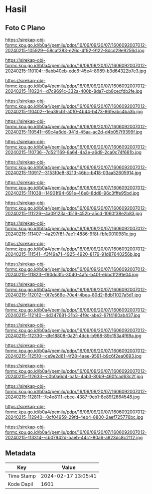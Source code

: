 # Hasil

## Foto C Plano

https://sirekap-obj-formc.kpu.go.id/b0a4/pemilu/pdpr/16/06/09/20/07/1606092007012-20240215-105929--58caf383-e26c-4f92-9122-8dcd29e9256d.jpg

https://sirekap-obj-formc.kpu.go.id/b0a4/pemilu/pdpr/16/06/09/20/07/1606092007012-20240215-110104--6abb40eb-edc6-45e4-8989-b3d64322b7e3.jpg

https://sirekap-obj-formc.kpu.go.id/b0a4/pemilu/pdpr/16/06/09/20/07/1606092007012-20240215-110224--d7c9691c-332a-400b-8da7-cb8cecfdb2fe.jpg

https://sirekap-obj-formc.kpu.go.id/b0a4/pemilu/pdpr/16/06/09/20/07/1606092007012-20240215-110402--1ea39cb1-a0f0-4b44-b473-86feabc4ba3b.jpg

https://sirekap-obj-formc.kpu.go.id/b0a4/pemilu/pdpr/16/06/09/20/07/1606092007012-20240215-110541--69c4a6dd-941d-45aa-ac2d-d4b057f9399f.jpg

https://sirekap-obj-formc.kpu.go.id/b0a4/pemilu/pdpr/16/06/09/20/07/1606092007012-20240215-110736--7d521169-8a64-4a3e-a6d9-2ca0c74f681b.jpg

https://sirekap-obj-formc.kpu.go.id/b0a4/pemilu/pdpr/16/06/09/20/07/1606092007012-20240215-110917--3153f0e8-8213-46bc-b418-03aa52605914.jpg

https://sirekap-obj-formc.kpu.go.id/b0a4/pemilu/pdpr/16/06/09/20/07/1606092007012-20240215-111038--14901f94-691e-46e8-8dd8-96c3fffe95bd.jpg

https://sirekap-obj-formc.kpu.go.id/b0a4/pemilu/pdpr/16/06/09/20/07/1606092007012-20240215-111226--4a09123a-d516-452b-a5cd-1060f38e2b83.jpg

https://sirekap-obj-formc.kpu.go.id/b0a4/pemilu/pdpr/16/06/09/20/07/1606092007012-20240215-111407--4a297f8f-7ae1-4886-9f8f-fbfe0010981e.jpg

https://sirekap-obj-formc.kpu.go.id/b0a4/pemilu/pdpr/16/06/09/20/07/1606092007012-20240215-111541--f3f49a71-4925-4920-8179-91d87640256b.jpg

https://sirekap-obj-formc.kpu.go.id/b0a4/pemilu/pdpr/16/06/09/20/07/1606092007012-20240215-111823--f90dc3fc-3040-4afc-b40f-ebbc1f291e04.jpg

https://sirekap-obj-formc.kpu.go.id/b0a4/pemilu/pdpr/16/06/09/20/07/1606092007012-20240215-112012--0f7e566e-70e4-4bea-80d2-8db11027a5d1.jpg

https://sirekap-obj-formc.kpu.go.id/b0a4/pemilu/pdpr/16/06/09/20/07/1606092007012-20240215-112140--4d347681-31b3-4f9c-abe2-97f4160ab437.jpg

https://sirekap-obj-formc.kpu.go.id/b0a4/pemilu/pdpr/16/06/09/20/07/1606092007012-20240215-112330--dfe18808-0a2f-4dcb-b968-89c153a4f69a.jpg

https://sirekap-obj-formc.kpu.go.id/b0a4/pemilu/pdpr/16/06/09/20/07/1606092007012-20240215-112510--ce9e2d61-4f28-4aee-9591-b9c6f2ea0693.jpg

https://sirekap-obj-formc.kpu.go.id/b0a4/pemilu/pdpr/16/06/09/20/07/1606092007012-20240215-112633--c0b0a6d4-bafa-4ab3-80b9-460fcad63c2f.jpg

https://sirekap-obj-formc.kpu.go.id/b0a4/pemilu/pdpr/16/06/09/20/07/1606092007012-20240215-112811--7c4e8111-ebce-4387-9eb1-8e89f2664548.jpg

https://sirekap-obj-formc.kpu.go.id/b0a4/pemilu/pdpr/16/06/09/20/07/1606092007012-20240215-112940--0cf04959-29fd-4eb4-8800-2aef725776bc.jpg

https://sirekap-obj-formc.kpu.go.id/b0a4/pemilu/pdpr/16/06/09/20/07/1606092007012-20240215-113314--cb07942d-baeb-44c1-80a6-a823dc8c2112.jpg


## Metadata

| Key        | Value               |
| ---------- | ------------------- |
| Time Stamp | 2024-02-17 13:05:41 |
| Kode Dapil | 1601                |



